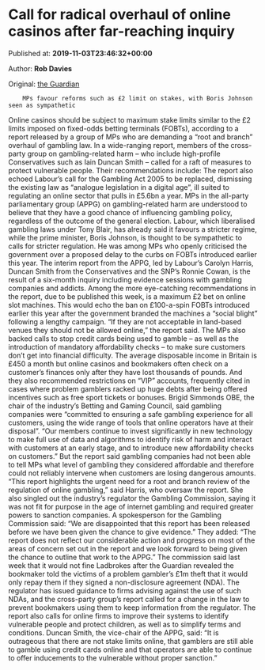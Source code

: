 
# Call for radical overhaul of online casinos after far-reaching inquiry

Published at: **2019-11-03T23:46:32+00:00**

Author: **Rob Davies**

Original: [the Guardian](https://www.theguardian.com/society/2019/nov/03/call-for-radical-overhaul-of-online-casinos-after-far-reaching-inquiry)


        MPs favour reforms such as £2 limit on stakes, with Boris Johnson seen as sympathetic
      
Online casinos should be subject to maximum stake limits similar to the £2 limits imposed on fixed-odds betting terminals (FOBTs), according to a report released by a group of MPs who are demanding a “root and branch” overhaul of gambling law.
In a wide-ranging report, members of the cross-party group on gambling-related harm – who include high-profile Conservatives such as Iain Duncan Smith – called for a raft of measures to protect vulnerable people.
Their recommendations include:
The report also echoed Labour’s call for the Gambling Act 2005 to be replaced, dismissing the existing law as “analogue legislation in a digital age”, ill suited to regulating an online sector that pulls in £5.6bn a year.
MPs in the all-party parliamentary group (APPG) on gambling-related harm are understood to believe that they have a good chance of influencing gambling policy, regardless of the outcome of the general election.
Labour, which liberalised gambling laws under Tony Blair, has already said it favours a stricter regime, while the prime minister, Boris Johnson, is thought to be sympathetic to calls for stricter regulation. He was among MPs who openly criticised the government over a proposed delay to the curbs on FOBTs introduced earlier this year.
The interim report from the APPG, led by Labour’s Carolyn Harris, Duncan Smith from the Conservatives and the SNP’s Ronnie Cowan, is the result of a six-month inquiry including evidence sessions with gambling companies and addicts.
Among the more eye-catching recommendations in the report, due to be published this week, is a maximum £2 bet on online slot machines. This would echo the ban on £100-a-spin FOBTs introduced earlier this year after the government branded the machines a “social blight” following a lengthy campaign.
“If they are not acceptable in land-based venues they should not be allowed online,” the report said.
The MPs also backed calls to stop credit cards being used to gamble – as well as the introduction of mandatory affordability checks – to make sure customers don’t get into financial difficulty.
The average disposable income in Britain is £450 a month but online casinos and bookmakers often check on a customer’s finances only after they have lost thousands of pounds.
And they also recommended restrictions on “VIP” accounts, frequently cited in cases where problem gamblers racked up huge debts after being offered incentives such as free sport tickets or bonuses.
Brigid Simmonds OBE, the chair of the industry’s Betting and Gaming Council, said gambling companies were “committed to ensuring a safe gambling experience for all customers, using the wide range of tools that online operators have at their disposal”.
“Our members continue to invest significantly in new technology to make full use of data and algorithms to identify risk of harm and interact with customers at an early stage, and to introduce new affordability checks on customers.”
But the report said gambling companies had not been able to tell MPs what level of gambling they considered affordable and therefore could not reliably intervene when customers are losing dangerous amounts.
“This report highlights the urgent need for a root and branch review of the regulation of online gambling,” said Harris, who oversaw the report.
She also singled out the industry’s regulator the Gambling Commission, saying it was not fit for purpose in the age of internet gambling and required greater powers to sanction companies.
A spokesperson for the Gambling Commission said: “We are disappointed that this report has been released before we have been given the chance to give evidence.”
They added: “The report does not reflect our considerable action and progress on most of the areas of concern set out in the report and we look forward to being given the chance to outline that work to the APPG.”
The commission said last week that it would not fine Ladbrokes after the Guardian revealed the bookmaker told the victims of a problem gambler’s £1m theft that it would only repay them if they signed a non-disclosure agreement (NDA).
The regulator has issued guidance to firms advising against the use of such NDAs, and the cross-party group’s report called for a change in the law to prevent bookmakers using them to keep information from the regulator.
The report also calls for online firms to improve their systems to identify vulnerable people and protect children, as well as to simplify terms and conditions.
Duncan Smith, the vice-chair of the APPG, said: “It is outrageous that there are not stake limits online, that gamblers are still able to gamble using credit cards online and that operators are able to continue to offer inducements to the vulnerable without proper sanction.”
